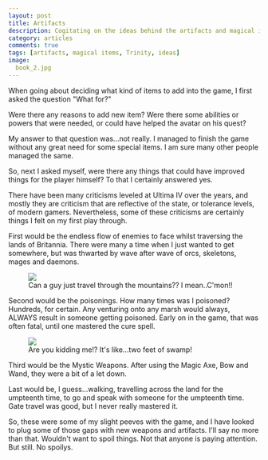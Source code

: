 ```yaml
---
layout: post
title: Artifacts
description: Cogitating on the ideas behind the artifacts and magical items included in 'Advent of the Trinity'.'
category: articles
comments: true
tags: [artifacts, magical items, Trinity, ideas]
image:
  book_2.jpg
---
```


When going about deciding what kind of items to add into the game, I first asked the question "What for?"

Were there any reasons to add new item? Were there some abilities or powers that were needed, or could have helped the avatar on his quest?

My answer to that question was...not really. I managed to finish the game without any great need for some special items. I am sure many other people managed the same.

So, next I asked myself, were there any things that could have improved things for the player himself? To that I certainly answered yes. 

There have been many criticisms leveled at Ultima IV over the years, and mostly they are criticism that are reflective of the state, or tolerance levels, of modern gamers. Nevertheless, some of these criticisms are certainly things I felt on my first play through.

First would be the endless flow of enemies to face whilst traversing the lands of Britannia. There were many a time when I just wanted to get somewhere, but was thwarted by wave after wave of orcs, skeletons, mages and daemons.

<figure>
	<img class="ScrollRev" data-tilt src="{{ site.url }}/images/chased.jpg" />
	<figcaption>Can a guy just travel through the mountains?? I mean..C'mon!!</figcaption>
</figure>

Second would be the poisonings. How many times was I poisoned? Hundreds, for certain. Any venturing onto any marsh would always, ALWAYS result in someone getting poisoned. Early on in the game, that was often fatal, until one mastered the cure spell.

<figure>
	<img class="ScrollRev" data-tilt src="{{ site.url }}/images/poisoned.jpg" />
	<figcaption>Are you kidding me!? It's like...two feet of swamp!</figcaption>
</figure>

Third would be the Mystic Weapons. After using the Magic Axe, Bow and Wand, they were a bit of a let down.

Last would be, I guess...walking, travelling across the land for the umpteenth time, to go and speak with someone for the umpteenth time. Gate travel was good, but I never really mastered it.

So, these were some of my slight peeves with the game, and I have looked to plug some of those gaps with new weapons and artifacts. I'll say no more than that. Wouldn't want to spoil things. Not that anyone is paying attention. But still. No spoilys.

